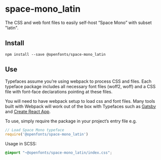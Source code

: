 
# space-mono_latin

The CSS and web font files to easily self-host “Space Mono” with subset "latin".

## Install

`npm install --save @openfonts/space-mono_latin`

## Use

Typefaces assume you’re using webpack to process CSS and files. Each typeface
package includes all necessary font files (woff2, woff) and a CSS file with
font-face declarations pointing at these files.

You will need to have webpack setup to load css and font files. Many tools built
with Webpack will work out of the box with Typefaces such as [Gatsby](https://github.com/gatsbyjs/gatsby)
and [Create React App](https://github.com/facebookincubator/create-react-app).

To use, simply require the package in your project’s entry file e.g.

```javascript
// Load Space Mono typeface
require('@openfonts/space-mono_latin')
```

Usage in SCSS:
```scss
@import "~@openfonts/space-mono_latin/index.css";
```
